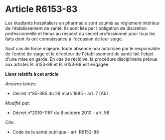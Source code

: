 # Article R6153-83

Les étudiants hospitaliers en pharmacie sont soumis au règlement intérieur de l'établissement de santé. Ils sont liés par
l'obligation de discrétion professionnelle et tenus au respect du secret professionnel pour tous les faits dont ils ont
connaissance à l'occasion de leur stage. 

Sauf cas de force majeure, toute absence non autorisée par le responsable de l'entité de stage et le directeur de
l'établissement de santé fait l'objet d'une mise en garde. En cas de récidive, la procédure disciplinaire prévue aux articles
R. 6153-88 et R. 6153-89 est engagée.

**Liens relatifs à cet article**

_Anciens textes_:

  - Décret n°85-385 du 29 mars 1985 - art. 7 (Ab)

_Modifié par_:

  - Décret n°2010-1187 du 8 octobre 2010 - art. 58

_Cite_:

  - Code de la santé publique - art. R6153-88
